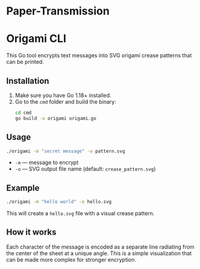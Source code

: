 # Paper-Transmission

# Origami CLI

This Go tool encrypts text messages into SVG origami crease patterns that can be printed.

## Installation

1. Make sure you have Go 1.18+ installed.
2. Go to the `cmd` folder and build the binary:
   ```bash
   cd cmd
   go build -o origami origami.go
   ```

## Usage

```bash
./origami -m "secret message" -o pattern.svg
```

- `-m` — message to encrypt
- `-o` — SVG output file name (default: `crease_pattern.svg`)

## Example

```bash
./origami -m "hello world" -o hello.svg
```

This will create a `hello.svg` file with a visual crease pattern.

## How it works

Each character of the message is encoded as a separate line radiating from the center of the sheet at a unique angle. This is a simple visualization that can be made more complex for stronger encryption.